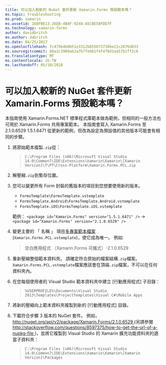 ```yaml
---
title: 可以加入較新的 NuGet 套件更新 Xamarin.Forms 預設範本嗎？
ms.topic: troubleshooting
ms.prod: xamarin
ms.assetid: 160FBE13-26EB-4B4F-9248-A5CBE58FDD7F
ms.technology: xamarin-forms
author: davidbritch
ms.author: dabritch
ms.date: 04/25/2017
ms.openlocfilehash: fc479b4b0651e3312b855673730be21c2076d833
ms.sourcegitcommit: b0a1c3969ab2a7b7fe961f4f470d1aa57b1ff2c6
ms.translationtype: MT
ms.contentlocale: zh-TW
ms.lasthandoff: 05/10/2018
---
```

# <a name="can-i-update-the-xamarinforms-default-template-to-a-newer-nuget-package"></a>可以加入較新的 NuGet 套件更新 Xamarin.Forms 預設範本嗎？

本指南使用 Xamarin.Forms.NET 標準程式庫範本做為範例，但相同的一般方法也可用於 Xamarin.Forms 共用專案範本。 本指南會寫入 Xamarin.Forms 至 2.1.0.6529 1.5.1.6471 從更新的範例，但改為設定為預設值的其他版本可能會有相同的步驟。

1.  將原始範本複製`.zip`從：

    > `C:\Program Files (x86)\Microsoft Visual Studio 14.0\Common7\IDE\Extensions\Xamarin\Xamarin\[Xamarin Version]\T\PT\Cross-Platform\Xamarin.Forms.PCL.zip`

2.  解壓縮`.zip`到暫存位置。

3.  您可以變更所有 Form 封裝的舊版本的項目到您想要使用新的版本。
    *   `FormsTemplate\FormsTemplate.vstemplate`
    *   `FormsTemplate.Android\FormsTemplate.Android.vstemplate`
    *   `FormsTemplate.iOS\FormsTemplate.iOS.vstemplate`

    範例： `<package id="Xamarin.Forms" version="1.5.1.6471" />` -> `<package id="Xamarin.Forms" version="2.1.0.6529" />`

4.  變更主要的 「 名稱 」 項目[多專案範本檔案](http://msdn.microsoft.com/library/ms185308.aspx)(`Xamarin.Forms.PCL.vstemplate`)，使它成為唯一。 例如: 
    > <Name>空白應用程式 （Xamarin.Forms 可攜式）-2.1.0.6529</Name>

5.  重新壓縮整個範本資料夾。 請確定符合原始的檔案結構`.zip`檔案。 `Xamarin.Forms.PCL.vstemplate`檔案應該會在頂端`.zip`檔案，不可以在任何資料夾內。

6.  在您每個使用者的 Visual Studio 範本資料夾中建立 [行動應用程式] 子目錄：
    > `%USERPROFILE%\Documents\Visual Studio 2013\Templates\ProjectTemplates\Visual C#\Mobile Apps`

7.  將新的壓縮向上範本資料夾複製到新的 [行動應用程式] 目錄。

8.  下載符合步驟 3 版本的 NuGet 套件。 例如， [ http://nuget.org/api/v2/package/Xamarin.Forms/2.1.0.6529 ](http://nuget.org/api/v2/package/Xamarin.Forms/2.1.0.6529) (另請參閱[ http://stackoverflow.com/questions/8597375/how-to-get-the-url-of-a-nupkg-file ](http://stackoverflow.com/questions/8597375/how-to-get-the-url-of-a-nupkg-file))，並將它複製到 Visual Studio 的 Xamarin 擴充功能資料夾的適當子資料夾：
    > `C:\Program Files (x86)\Microsoft Visual Studio 14.0\Common7\IDE\Extensions\Xamarin\Xamarin\[Xamarin Version]\Packages`
